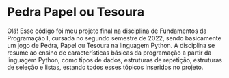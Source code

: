 # Pedra Papel ou Tesoura

  Olá! Esse código foi meu projeto final na disciplina de Fundamentos da Programação I, cursada no segundo semestre de 2022, sendo basicamente um jogo de Pedra, Papel ou Tesoura na linguagem Python. A disciplina se resume ao ensino de características básicas da programação a partir da linguagem Python, como tipos de dados, estruturas de repetição, estruturas de seleção e listas, estando todos esses tópicos inseridos no projeto.
